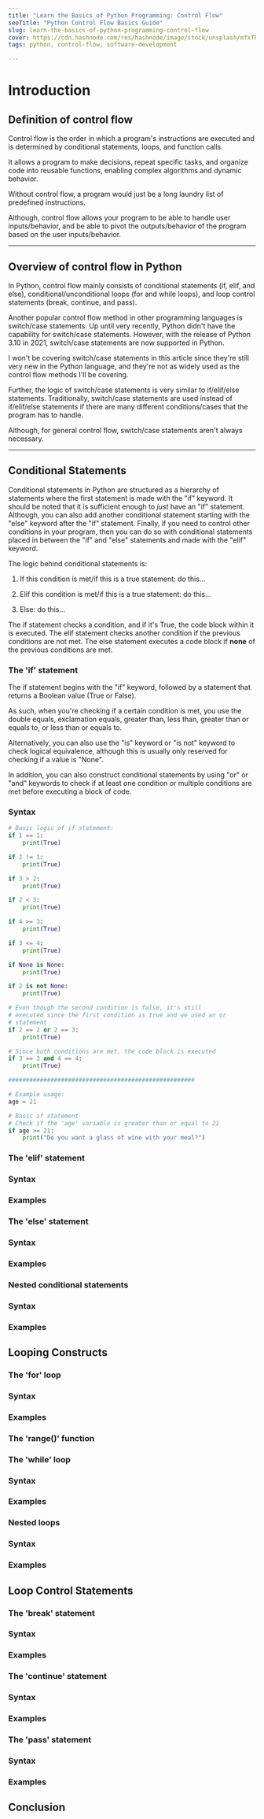```yaml
---
title: "Learn the Basics of Python Programming: Control Flow"
seoTitle: "Python Control Flow Basics Guide"
slug: learn-the-basics-of-python-programming-control-flow
cover: https://cdn.hashnode.com/res/hashnode/image/stock/unsplash/mfxTRWrjtV0/upload/fab297742918565d57b03cf4e2e5ac3e.jpeg
tags: python, control-flow, software-development

---
```


# Introduction

## Definition of control flow

Control flow is the order in which a program's instructions are executed and is determined by conditional statements, loops, and function calls.

It allows a program to make decisions, repeat specific tasks, and organize code into reusable functions, enabling complex algorithms and dynamic behavior.

Without control flow, a program would just be a long laundry list of predefined instructions.

Although, control flow allows your program to be able to handle user inputs/behavior, and be able to pivot the outputs/behavior of the program based on the user inputs/behavior.

---

## Overview of control flow in Python

In Python, control flow mainly consists of conditional statements (if, elif, and else), conditional/unconditional loops (for and while loops), and loop control statements (break, continue, and pass).

Another popular control flow method in other programming languages is switch/case statements. Up until very recently, Python didn't have the capability for switch/case statements. However, with the release of Python 3.10 in 2021, switch/case statements are now supported in Python.

I won't be covering switch/case statements in this article since they're still very new in the Python language, and they're not as widely used as the control flow methods I'll be covering.

Further, the logic of switch/case statements is very similar to if/elif/else statements. Traditionally, switch/case statements are used instead of if/elif/else statements if there are many different conditions/cases that the program has to handle.

Although, for general control flow, switch/case statements aren't always necessary.

---

## Conditional Statements

Conditional statements in Python are structured as a hierarchy of statements where the first statement is made with the "if" keyword. It should be noted that it is sufficient enough to *just* have an "if" statement. Although, you can also add another conditional statement starting with the "else" keyword after the "if" statement. Finally, if you need to control other conditions in your program, then you can do so with conditional statements placed in between the "if" and "else" statements and made with the "elif" keyword.

The logic behind conditional statements is:

1. If this condition is met/if this is a true statement: do this...
    
2. Elif this condition is met/if this is a true statement: do this...
    
3. Else: do this...
    

The if statement checks a condition, and if it's True, the code block within it is executed. The elif statement checks another condition if the previous conditions are not met. The else statement executes a code block if **none** of the previous conditions are met.

### The 'if' statement

The if statement begins with the "if" keyword, followed by a statement that returns a Boolean value (True or False).

As such, when you're checking if a certain condition is met, you use the double equals, exclamation equals, greater than, less than, greater than or equals to, or less than or equals to.

Alternatively, you can also use the "is" keyword or "is not" keyword to check logical equivalence, although this is usually only reserved for checking if a value is "None".

In addition, you can also construct conditional statements by using "or" or "and" keywords to check if at least one condition or multiple conditions are met before executing a block of code.

### Syntax

```python
# Basic logic of if statement:
if 1 == 1:
    print(True)

if 2 != 1:
    print(True)

if 3 > 2:
    print(True)

if 2 < 3:
    print(True)

if 4 >= 3:
    print(True)

if 3 <= 4:
    print(True)

if None is None:
    print(True)

if 2 is not None:
    print(True)

# Even though the second condition is false, it's still
# executed since the first condition is true and we used an or
# statement
if 2 == 2 or 2 == 3:
    print(True)

# Since both conditions are met, the code block is executed
if 3 == 3 and 4 == 4:
    print(True)

#####################################################

# Example usage:
age = 21

# Basic if statement
# Check if the 'age' variable is greater than or equal to 21
if age >= 21:
    print("Do you want a glass of wine with your meal?")
```

### The 'elif' statement

### Syntax

### Examples

### The 'else' statement

### Syntax

### Examples

### Nested conditional statements

### Syntax

### Examples

## Looping Constructs

### The 'for' loop

### Syntax

### Examples

### The 'range()' function

### The 'while' loop

### Syntax

### Examples

### Nested loops

### Syntax

### Examples

## Loop Control Statements

### The 'break' statement

### Syntax

### Examples

### The 'continue' statement

### Syntax

### Examples

### The 'pass' statement

### Syntax

### Examples

## Conclusion